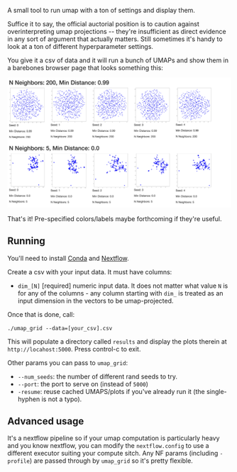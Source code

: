 A small tool to run umap with a ton of settings and display them.

Suffice it to say, the official auctorial position is to caution against
overinterpreting umap projections -- they're insufficient as direct evidence
in any sort of argument that actually matters. Still sometimes it's handy to
look at a ton of different hyperparameter settings.

You give it a csv of data and it will run a bunch of UMAPs and show them in a
barebones browser page that looks something this:

![Screenshot of a bunch of UMAPs in an HTML grid](media/screenshot.png)

That's it! Pre-specified colors/labels maybe forthcoming if they're useful.


## Running

You'll need to install [Conda](https://conda.io) and
[Nextflow](https://www.nextflow.io).

Create a csv with your input data. It must have columns:
- `dim_[N]` [required] numeric input data. It does not matter what value `N` is
       for any of the columns - any column starting with `dim_` is treated as an input
       dimension in the vectors to be umap-projected.

Once that is done, call:

```
./umap_grid --data=[your_csv].csv
```

This will populate a directory called `results` and display the plots therein
at `http://locahost:5000`. Press control-c to exit.

Other params you can pass to `umap_grid`:
- `--num_seeds`: the number of different rand seeds to try.
- `--port`: the port to serve on (instead of `5000`)
- `-resume`: reuse cached UMAPS/plots if you've already run it (the single-hyphen is not
  a typo).

## Advanced usage

It's a nextflow pipeline so if your umap computation is particularly heavy and you know
nextflow, you can modify the `nextflow.config` to use a different executor suiting your
compute sitch.
Any NF params (including `-profile`) are passed through by `umap_grid` so it's pretty
flexible.
